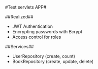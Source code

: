 #Test servlets APP#

##Realized##
* JWT Authentication
* Encrypting passwords with Bcrypt
* Access control for roles

##Services##
* UserRepository (create, count)
* BookRepository (create, update, delete)
